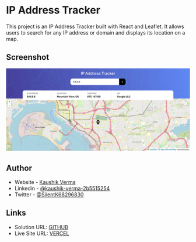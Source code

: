 # IP Address Tracker

This project is an IP Address Tracker built with React and Leaflet. It allows users to search for any IP address or domain and displays its location on a map.

## Screenshot

![](./src/assets/screencapture.png)

## Author

- Website - [Kaushik Verma](https://portfolio-six-teal-24.vercel.app/)
- Linkedin - [@kaushik-verma-2b5515254](https://www.linkedin.com/in/kaushik-verma-2b5515254/)
- Twitter - [@SilentK68296830](https://x.com/SilentK68296830)

## Links

- Solution URL: [GITHUB](https://github.com/kaushik-2318/Frontend-Mentor/tree/main/IP%20Address%20Tracker%20Main)
- Live Site URL: [VERCEL](https://your-live-site-url.com)
